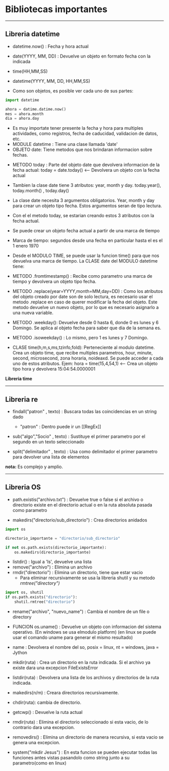 
# Bibliotecas importantes

---
## Libreria datetime

- datetime.now() : Fecha y hora actual
- date(YYYY, MM, DD) : Devuelve un objeto en formato fecha con la indicada
- time(HH,MM,SS)  
- datetime(YYYY, MM, DD, HH,MM,SS)

- Como son objetos, es posible ver cada uno de sus partes:
```python
import datetime

ahora = datime.datime.now()
mes = ahora.month
dia = ahora.day
```

- Es muy importate tener presente la fecha y hora para multiples actividades, como registros, fecha de caducidad, validacion de datos, etc.
- MODULE datetime : Tiene una clase llamada 'date'
- OBJETO date: Tiene metodos que nos brindaran informacion sobre fechas.
 + METODO today : Parte del objeto date que devolvera informacion de la fecha actual: 
        today = date.today()  <-- Devolvera un objeto con la fecha actual 
- Tambien la clase date tiene 3 atributos: year, month y day. 
      today.year(), today.month() , today.day()

- La clase date necesita 3 argumentos obligatorios. Year, month y day para crear un objeto tipo fecha. Estos argumentos seran de tipo lectura.

* Con el el metodo today, se estarian creando estos 3 atributos con la fecha actual.

- Se puede crear un objeto fecha actual a partir de una marca de tiempo
- Marca de tiempo: segundos desde una fecha en particular hasta el es el 1 enero 1970
- Desde el MODULO TIME, se puede usar la funcion time() para que nos devuelva una marca de tiempo.
 La CLASE date del MODULO datetime tiene:
- METODO .fromtimestamp() : Recibe como parametro una marca de tiempo y devolvera un objeto tipo fecha.
- METODO .replace(year=YYYY,month=MM,day=DD) : Como los atributos del objeto creado por date son de solo lectura, es necesario usar el metodo .replace en caso de querer modificar la fecha del objeto. Este metodo devuelve un nuevo objeto, por lo que es necesario asignarlo a una nueva variable.
- METODO .weekday(): Devuelve desde 0 hasta 6, donde 0 es lunes y 6 Domingo. Se aplica al objeto fecha para saber que dia de la semana es.
- METODO .isoweekday() : Lo mismo, pero 1 es lunes y 7 Domingo.

- CLASE time(h,m,s,ms,tzinfo,fold): Perteneciente al modulo datetime. Crea un objeto time, que recibe multiples parametros, hour, minute, second, microsecond, zona horaria, noideaxd. Se puede acceder a cada uno de estos atributos.
    Ejem: hora = time(15,4,54,1)   <-- Crea un objeto tipo hora y devolvera 15:04:54.0000001

**Libreria time**

---
## Libreria re

- findall("patron" , texto) : Buscara todas las coincidencias en un string dado
	- "patron" : Dentro puede ir un [[RegEx]]

- sub("algo","Socio" , texto) : Sustituye el primer parametro por el segundo en un texto seleccionado

- split("delimitador" , texto) : Usa como delimitador el primer parametro para devolver una lista de elementos

**nota:** Es complejo y amplio.

---
## Libreria OS

- path.existis("archivo.txt") : Devuelve true o false si el archivo o directorio existe en el directorio actual o en la ruta absoluta pasada como parametro

-  makedirs("directorio/sub_directorio") : Crea directorios anidados

```python
import os

directorio_importante = "directorio/sub_directorio"

if not os.path.exists(directorio_importante):
	os.makedirs(directorio_importante)
```

- listdir() : Igual a 'ls', devuelve una lista 
- remove("archivo") : Elimina un archivo
- rmdir("directorio") : Elimina un directorio, tiene que estar vacio
	- Para eliminar recursivamente se usa la libreria shutil y su metodo *rmtree("directory")*
```python
import os, shutil
if os.path.exists("directorio"):
	shutil.rmtree("directorio")
```

- rename("archivo", "nuevo_name") : Cambia el nombre de un file o directory



- FUNCION os.uname() : Devuelve un objeto con informacion del sistema operativo. (En windows se usa elmodulo platform) (en linux se puede usar el comando uname para generar el mismo resultado) 
- name : Devolvera el nombre del so, posix = linux, nt = windows, java = Jython
- mkdir(ruta) : Crea un directorio en la ruta indicada. Si el archivo ya existe dara una excepcion FileExistsError
- listdir(ruta) : Devolvera una lista de los archivos y directorios de la ruta indicada.
- makedirs(n/m) : Creara directorios recursivamente.
- chdir(ruta): cambia de directorio.
- getcwp() : Devuelve la ruta actual
- rmdir(ruta) : Elimina el directorio seleccionado si esta vacio, de lo contrario dara una excepcion.
- removedirs() : Elimina un directorio de manera recursiva, si esta vacio se genera una excepcion.
- system("mkdir Jesus") : En esta funcion se pueden ejecutar todas las funciones antes vistas pasandolo como string junto a su parametro(como en linux)


